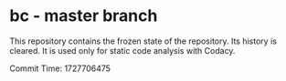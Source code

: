 # bc - master branch

This repository contains the frozen state of the repository.
Its history is cleared. It is used only for static code
analysis with Codacy.

Commit Time: 1727706475